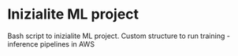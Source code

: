 # Inizialite ML project
Bash script to inizialite ML project.
Custom structure to run training - inference pipelines in AWS
